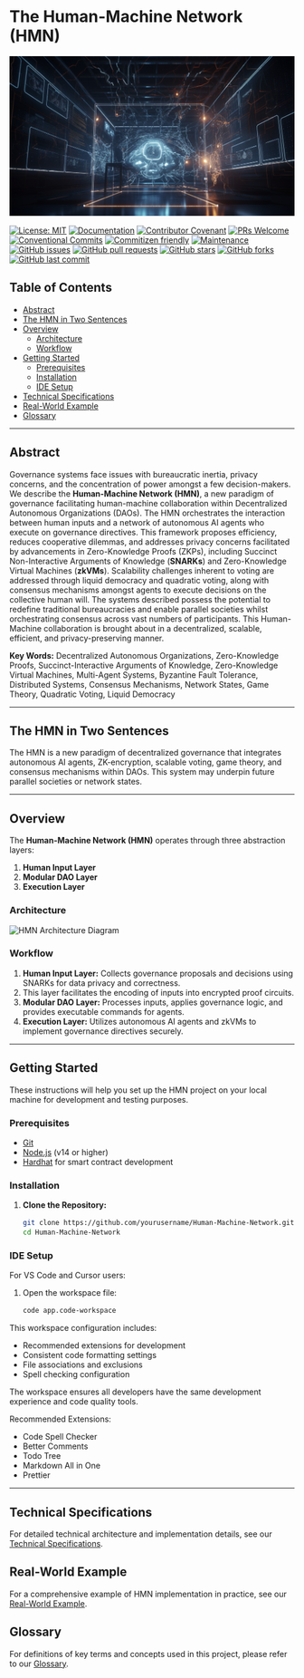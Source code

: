 # The Human-Machine Network (HMN) <!-- omit in toc -->

![illustration](docs/imgs/img1.png)

[![License: MIT](https://img.shields.io/badge/License-MIT-yellow.svg)](https://opensource.org/licenses/MIT)
[![Documentation](https://img.shields.io/badge/docs-latest-blue.svg)](docs/README.md)
[![Contributor Covenant](https://img.shields.io/badge/Contributor%20Covenant-2.1-4baaaa.svg)](CODE_OF_CONDUCT.md)
[![PRs Welcome](https://img.shields.io/badge/PRs-welcome-brightgreen.svg)](CONTRIBUTING.md)
[![Conventional Commits](https://img.shields.io/badge/Conventional%20Commits-1.0.0-yellow.svg)](https://conventionalcommits.org)
[![Commitizen friendly](https://img.shields.io/badge/commitizen-friendly-brightgreen.svg)](http://commitizen.github.io/cz-cli)
[![Maintenance](https://img.shields.io/badge/Maintained%3F-yes-green.svg)](https://github.com/vkay222/The-Human-Machine-Network/graphs/commit-activity)
[![GitHub issues](https://img.shields.io/github/issues/vkay222/The-Human-Machine-Network)](https://github.com/vkay222/The-Human-Machine-Network/issues)
[![GitHub pull requests](https://img.shields.io/github/issues-pr/vkay222/The-Human-Machine-Network)](https://github.com/vkay222/The-Human-Machine-Network/pulls)
[![GitHub stars](https://img.shields.io/github/stars/vkay222/The-Human-Machine-Network)](https://github.com/vkay222/The-Human-Machine-Network/stargazers)
[![GitHub forks](https://img.shields.io/github/forks/vkay222/The-Human-Machine-Network)](https://github.com/vkay222/The-Human-Machine-Network/network)
[![GitHub last commit](https://img.shields.io/github/last-commit/vkay222/The-Human-Machine-Network)](https://github.com/vkay222/The-Human-Machine-Network/commits/main)

## Table of Contents <!-- omit in toc -->

- [Abstract](#abstract)
- [The HMN in Two Sentences](#the-hmn-in-two-sentences)
- [Overview](#overview)
  - [Architecture](#architecture)
  - [Workflow](#workflow)
- [Getting Started](#getting-started)
  - [Prerequisites](#prerequisites)
  - [Installation](#installation)
  - [IDE Setup](#ide-setup)
- [Technical Specifications](#technical-specifications)
- [Real-World Example](#real-world-example)
- [Glossary](#glossary)

---

## Abstract

Governance systems face issues with bureaucratic inertia, privacy concerns, and the concentration of power amongst a few decision-makers. We describe the **Human-Machine Network (HMN)**, a new paradigm of governance facilitating human-machine collaboration within Decentralized Autonomous Organizations (DAOs). The HMN orchestrates the interaction between human inputs and a network of autonomous AI agents who execute on governance directives. This framework proposes efficiency, reduces cooperative dilemmas, and addresses privacy concerns facilitated by advancements in Zero-Knowledge Proofs (ZKPs), including Succinct Non-Interactive Arguments of Knowledge (**SNARKs**) and Zero-Knowledge Virtual Machines (**zkVMs**). Scalability challenges inherent to voting are addressed through liquid democracy and quadratic voting, along with consensus mechanisms amongst agents to execute decisions on the collective human will. The systems described possess the potential to redefine traditional bureaucracies and enable parallel societies whilst orchestrating consensus across vast numbers of participants. This Human-Machine collaboration is brought about in a decentralized, scalable, efficient, and privacy-preserving manner.

**Key Words:** Decentralized Autonomous Organizations, Zero-Knowledge Proofs, Succinct-Interactive Arguments of Knowledge,
Zero-Knowledge Virtual Machines, Multi-Agent Systems, Byzantine Fault Tolerance, Distributed Systems, Consensus Mechanisms,
Network States, Game Theory, Quadratic Voting, Liquid Democracy

---

## The HMN in Two Sentences

The HMN is a new paradigm of decentralized governance that integrates autonomous AI agents, ZK-encryption, scalable voting, game theory, and consensus mechanisms within DAOs. This system may underpin future parallel societies or network states. 

---

## Overview

The **Human-Machine Network (HMN)** operates through three abstraction layers:

1. **Human Input Layer**
2. **Modular DAO Layer**
3. **Execution Layer**

### Architecture

<!-- TODO: Add architecture diagram -->

![HMN Architecture Diagram](docs/architecture_diagram.png)

### Workflow

1. **Human Input Layer:** Collects governance proposals and decisions using SNARKs for data privacy and correctness.
2. This layer facilitates the encoding of inputs into encrypted proof circuits.
3. **Modular DAO Layer:** Processes inputs, applies governance logic, and provides executable commands for agents.
4. **Execution Layer:** Utilizes autonomous AI agents and zkVMs to implement governance directives securely.

---

## Getting Started

These instructions will help you set up the HMN project on your local machine for development and testing purposes.

### Prerequisites

- [Git](https://git-scm.com/downloads)
- [Node.js](https://nodejs.org/) (v14 or higher)
- [Hardhat](https://hardhat.org/) for smart contract development

### Installation

1. **Clone the Repository:**

   ```bash
   git clone https://github.com/yourusername/Human-Machine-Network.git
   cd Human-Machine-Network
   ```

### IDE Setup

For VS Code and Cursor users:

1. Open the workspace file:

   ```bash
   code app.code-workspace
   ```

This workspace configuration includes:

- Recommended extensions for development
- Consistent code formatting settings
- File associations and exclusions
- Spell checking configuration

The workspace ensures all developers have the same development experience and code quality tools.

Recommended Extensions:

- Code Spell Checker
- Better Comments
- Todo Tree
- Markdown All in One
- Prettier

---

## Technical Specifications

For detailed technical architecture and implementation details, see our [Technical Specifications](docs/Technical_Specifications.md).

## Real-World Example

For a comprehensive example of HMN implementation in practice, see our [Real-World Example](docs/Real_World_Example.md).

## Glossary

For definitions of key terms and concepts used in this project, please refer to our [Glossary](.github/GLOSSARY.md).
